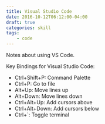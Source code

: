 ```yaml
---
title: Visual Studio Code
date: 2016-10-12T06:12:00-04:00
draft: true
categories: skill
tags:
    - code
---
```


Notes about using VS Code.
<!--more-->

Key Bindings for Visual Studio Code:

- Ctrl+Shift+P: Command Palette
- Ctrl+P: Go to file
- Alt+Up: Move lines up
- Alt+Down: Move lines down
- Ctrl+Alt+Up: Add cursors above
- Ctrl+Alt+Down: Add cursors below
- Ctrl+`: Toggle terminal
